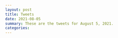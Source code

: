 ```yaml
---
layout: post
title: Tweets
date: 2021-08-05
summary: These are the tweets for August 5, 2021.
categories:
---
```


